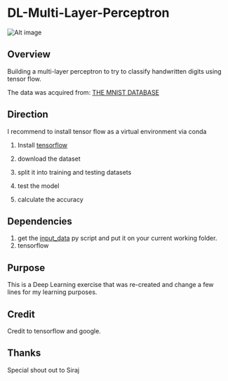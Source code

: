 # DL-Multi-Layer-Perceptron

![Alt image](https://github.com/PauloRlopez/DL-Multi-Layer-Perceptron-Handwritten-Character-Image-Classifier/blob/master/mnist.png)

## Overview 

Building a multi-layer perceptron to try to classify handwritten digits using tensor flow.

The data was acquired from: [THE MNIST DATABASE](http://yann.lecun.com/exdb/mnist/)

## Direction

I recommend to install tensor flow as a virtual environment via conda 
1. Install [tensorflow](https://www.tensorflow.org/install/)  

2. download the dataset
3. split it into training and testing datasets
4. test the model
5. calculate the accuracy 

## Dependencies 

1. get the [input_data](https://github.com/tensorflow/tensorflow/blob/master/tensorflow/examples/tutorials/mnist/input_data.py) py script and put it on your current working folder.
2. tensorflow 

## Purpose 

This is a Deep Learning exercise that was re-created and change a few lines for my learning purposes.  

## Credit

Credit to tensorflow and google.

## Thanks

Special shout out to Siraj
